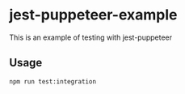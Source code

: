 # jest-puppeteer-example

This is an example of testing with jest-puppeteer

## Usage

```
npm run test:integration
```

